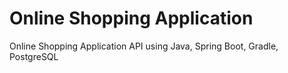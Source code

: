# Online Shopping Application

Online Shopping Application API using Java, Spring Boot, Gradle, PostgreSQL
